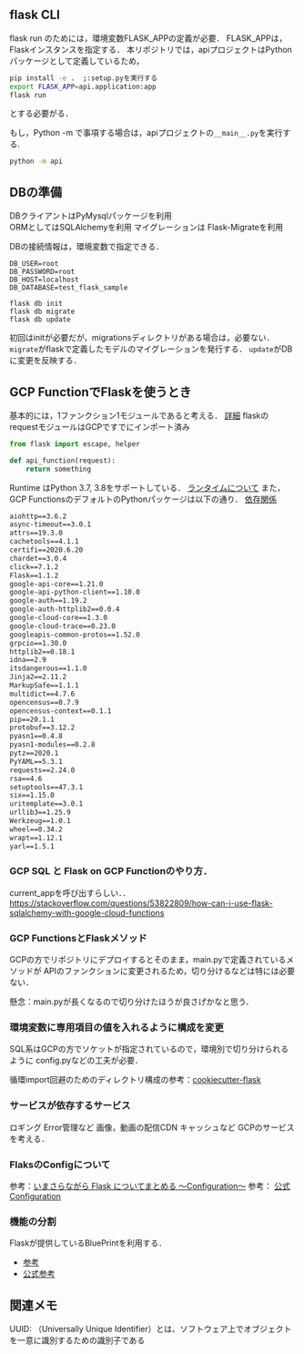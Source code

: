 ## flask CLI

flask run のためには，環境変数FLASK_APPの定義が必要．
FLASK_APPは，Flaskインスタンスを指定する．
本リポジトリでは，apiプロジェクトはPythonパッケージとして定義しているため，
```sh
pip install -e .  ;:setup.pyを実行する
export FLASK_APP=api.application:app
flask run
```
とする必要がる．

もし，Python -m で事項する場合は，apiプロジェクトの`__main__.py`を実行する.
```sh
python -m api
```

## DBの準備
DBクライアントはPyMysqlパッケージを利用  
ORMとしてはSQLAlchemyを利用
マイグレーションは Flask-Migrateを利用

DBの接続情報は，環境変数で指定できる．

```
DB_USER=root
DB_PASSWORD=root
DB_HOST=localhost
DB_DATABASE=test_flask_sample

flask db init
flask db migrate
flask db update
```

初回はinitが必要だが，migrationsディレクトリがある場合は，必要ない．
`migrate`がflaskで定義したモデルのマイグレーションを発行する．
`update`がDBに変更を反映する．

## GCP FunctionでFlaskを使うとき
基本的には，1ファンクション1モジュールであると考える． [詳細](https://cloud.google.com/functions/docs/writing?hl=ja#functions-writing-helloworld-http-python)
flaskのrequestモジュールはGCPですでにインポート済み


```python
from flask import escape, helper

def api_function(request):
    return something
```


Runtime はPython 3.7, 3.8をサポートしている． [ランタイムについて]()
また，GCP FunctionsのデフォルトのPythonパッケージは以下の通り．
[依存関係](https://cloud.google.com/functions/docs/writing/specifying-dependencies-python?hl=ja)

```requirements.txt
aiohttp==3.6.2
async-timeout==3.0.1
attrs==19.3.0
cachetools==4.1.1
certifi==2020.6.20
chardet==3.0.4
click==7.1.2
Flask==1.1.2
google-api-core==1.21.0
google-api-python-client==1.10.0
google-auth==1.19.2
google-auth-httplib2==0.0.4
google-cloud-core==1.3.0
google-cloud-trace==0.23.0
googleapis-common-protos==1.52.0
grpcio==1.30.0
httplib2==0.18.1
idna==2.9
itsdangerous==1.1.0
Jinja2==2.11.2
MarkupSafe==1.1.1
multidict==4.7.6
opencensus==0.7.9
opencensus-context==0.1.1
pip==20.1.1
protobuf==3.12.2
pyasn1==0.4.8
pyasn1-modules==0.2.8
pytz==2020.1
PyYAML==5.3.1
requests==2.24.0
rsa==4.6
setuptools==47.3.1
six==1.15.0
uritemplate==3.0.1
urllib3==1.25.9
Werkzeug==1.0.1
wheel==0.34.2
wrapt==1.12.1
yarl==1.5.1
```


### GCP SQL と Flask on GCP Functionのやり方．

current_appを呼び出すらしい．．
https://stackoverflow.com/questions/53822809/how-can-i-use-flask-sqlalchemy-with-google-cloud-functions

### GCP FunctionsとFlaskメソッド
GCPの方でリポジトリにデプロイするとそのまま，main.pyで定義されているメソッドが
APIのファンクションに変更されるため，切り分けるなどは特には必要ない．


懸念：main.pyが長くなるので切り分けたほうが良さげかなと思う．


### 環境変数に専用項目の値を入れるように構成を変更

SQL系はGCPの方でソケットが指定されているので，環境別で切り分けられるように
config.pyなどの工夫が必要．

循環import回避のためのディレクトリ構成の参考：[cookiecutter-flask](https://github.com/cookiecutter-flask/cookiecutter-flask)


### サービスが依存するサービス

ロギング
Error管理など
画像，動画の配信CDN
キャッシュなど
GCPのサービスを考える．


### FlaksのConfigについて

参考：[いまさらながら Flask についてまとめる 〜Configuration〜](https://www.subarunari.com/entry/2018/03/17/%E3%81%84%E3%81%BE%E3%81%95%E3%82%89%E3%81%AA%E3%81%8C%E3%82%89_Flask_%E3%81%AB%E3%81%A4%E3%81%84%E3%81%A6%E3%81%BE%E3%81%A8%E3%82%81%E3%82%8B_%E3%80%9CConfiguration%E3%80%9C)
参考： [公式 Configuration](https://msiz07-flask-docs-ja.readthedocs.io/ja/latest/config.html)


### 機能の分割

Flaskが提供しているBluePrintを利用する．
- [参考](https://qiita.com/shimajiri/items/fb7d1d58de0b0d171c88)
- [公式参考](https://msiz07-flask-docs-ja.readthedocs.io/ja/latest/blueprints.html#blueprints)


## 関連メモ

UUID: （Universally Unique Identifier）とは、ソフトウェア上でオブジェクトを一意に識別するための識別子である

